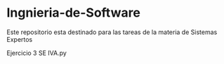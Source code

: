 # Ingnieria-de-Software
Este repositorio esta destinado para las tareas de la materia de Sistemas Expertos

Ejercicio 3 SE
   IVA.py
